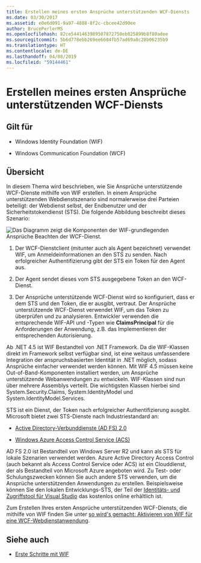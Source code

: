 ```yaml
---
title: Erstellen meines ersten Ansprüche unterstützenden WCF-Diensts
ms.date: 03/30/2017
ms.assetid: e0e6d091-9a97-4888-8f2c-cbcee42d90ee
author: BrucePerlerMS
ms.openlocfilehash: 82ce5441463989507872750eb025899b8f80adee
ms.sourcegitcommit: 5b6d778ebb269ee6684fb57ad69a8c28b06235b9
ms.translationtype: HT
ms.contentlocale: de-DE
ms.lasthandoff: 04/08/2019
ms.locfileid: "59144461"
---
```

# <a name="building-my-first-claims-aware-wcf-service"></a>Erstellen meines ersten Ansprüche unterstützenden WCF-Diensts
## <a name="applies-to"></a>Gilt für  
  
-   Windows Identity Foundation (WIF)  
  
-   Windows Communication Foundation (WCF)  
  
## <a name="overview"></a>Übersicht  
 In diesem Thema wird beschrieben, wie Sie Ansprüche unterstützende WCF-Dienste mithilfe von WIF erstellen. In einem Ansprüche unterstützenden Webdienstszenario sind normalerweise drei Parteien beteiligt: der Webdienst selbst, der Endbenutzer und der Sicherheitstokendienst (STS). Die folgende Abbildung beschreibt dieses Szenario:  
  
 ![Das Diagramm zeigt die Komponenten der WIF-grundlegenden Ansprüche Beachten der WCF-Dienst.](./media/building-my-first-claims-aware-wcf-service/windows-identify-foundation-basic-claims-aware-windows-communication-foundation-service.gif)  
  
1.  Der WCF-Dienstclient (mitunter auch als Agent bezeichnet) verwendet WIF, um Anmeldeinformationen an den STS zu senden. Nach erfolgreicher Authentifizierung gibt der STS ein Token für den Agent aus.  
  
2.  Der Agent sendet dieses vom STS ausgegebene Token an den WCF-Dienst.  
  
3.  Der Ansprüche unterstützende WCF-Dienst wird so konfiguriert, dass er dem STS und den Token, die er ausgibt, vertraut. Der Ansprüche unterstützende WCF-Dienst verwendet WIF, um das Token zu überprüfen und zu analysieren. Entwickler verwenden die entsprechende WIF-API und -Typen wie **ClaimsPrincipal** für die Anforderungen der Anwendung, z.B. das Implementieren der entsprechenden Autorisierung.  
  
 Ab .NET 4.5 ist WIF Bestandteil von .NET Framework. Da die WIF-Klassen direkt im Framework selbst verfügbar sind, ist eine weitaus umfassendere Integration der anspruchsbasierten Identität in .NET möglich, sodass Ansprüche einfacher verwendet werden können. Mit WIF 4.5 müssen keine Out-of-Band-Komponenten installiert werden, um Ansprüche unterstützende Webanwendungen zu entwickeln. WIF-Klassen sind nun über mehrere Assemblys verteilt. Die wichtigsten Klassen hierbei sind System.Security.Claims, System.IdentityModel und System.IdentityModel.Services.  
  
 STS ist ein Dienst, der Token nach erfolgreicher Authentifizierung ausgibt. Microsoft bietet zwei STS-Dienste nach Industriestandard an:  
  
-   [Active Directory-Verbunddienste (AD FS) 2.0](https://go.microsoft.com/fwlink/?LinkID=247516)
  
-   [Windows Azure Access Control Service (ACS)](https://go.microsoft.com/fwlink/?LinkID=247517)
  
 AD FS 2.0 ist Bestandteil von Windows Server R2 und kann als STS für lokale Szenarien verwendet werden. Azure Active Directory Access Control (auch bekannt als Access Control Service oder ACS) ist ein Clouddienst, der als Bestandteil von Microsoft Azure angeboten wird. Zu Test- oder Schulungszwecken können Sie auch andere STS verwenden, um die Ansprüche unterstützenden Anwendungen zu erstellen. Beispielsweise können Sie den lokalen Entwicklungs-STS, der Teil der [Identitäts- und Zugriffstool für Visual Studio](https://go.microsoft.com/fwlink/?LinkID=245849) das kostenlos online erhältlich ist.  
  
 Zum Erstellen Ihres ersten Ansprüche unterstützenden WCF-Diensts, die mithilfe von WIF finden Sie unter [so wird's gemacht: Aktivieren von WIF für eine WCF-Webdienstanwendung](../../../docs/framework/security/how-to-enable-wif-for-a-wcf-web-service-application.md).
  
## <a name="see-also"></a>Siehe auch

- [Erste Schritte mit WIF](../../../docs/framework/security/getting-started-with-wif.md)
